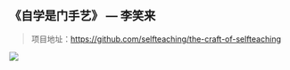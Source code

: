## 《自学是门手艺》 — 李笑来

> 项目地址：https://github.com/selfteaching/the-craft-of-selfteaching

![](https://7465-test-3c9b5e-1258459492.tcb.qcloud.la/mp-githubtrending/selfteaching.jpeg)